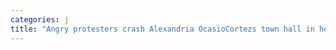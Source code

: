 ```yaml
---
categories: j
title: "Angry protesters crash Alexandria OcasioCortezs town hall in her own home district"
---
```

